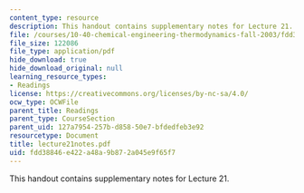 ```yaml
---
content_type: resource
description: This handout contains supplementary notes for Lecture 21.
file: /courses/10-40-chemical-engineering-thermodynamics-fall-2003/fdd38846e422a48a9b872a045e9f65f7_lecture21notes.pdf
file_size: 122086
file_type: application/pdf
hide_download: true
hide_download_original: null
learning_resource_types:
- Readings
license: https://creativecommons.org/licenses/by-nc-sa/4.0/
ocw_type: OCWFile
parent_title: Readings
parent_type: CourseSection
parent_uid: 127a7954-257b-d858-50e7-bfdedfeb3e92
resourcetype: Document
title: lecture21notes.pdf
uid: fdd38846-e422-a48a-9b87-2a045e9f65f7
---
```

This handout contains supplementary notes for Lecture 21.